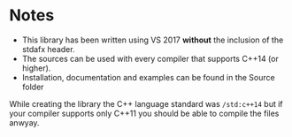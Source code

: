 # Notes

 - This library has been written using VS 2017 **without** the inclusion of the stdafx header.
 - The sources can be used with every compiler that supports C++14 (or higher).
 - Installation, documentation and examples can be found in the Source folder

While creating the library the C++ language standard was `/std:c++14` but if your compiler supports only C++11 you should be able to compile the files anwyay.
